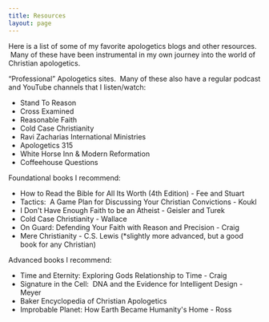 ```yaml
---
title: Resources
layout: page
---
```


Here is a list of some of my favorite apologetics blogs and other resources.  Many of these have been instrumental in my own journey into the world of Christian apologetics.

“Professional” Apologetics sites.  Many of these also have a regular podcast and YouTube channels that I listen/watch:

* Stand To Reason
* Cross Examined
* Reasonable Faith
* Cold Case Christianity
* Ravi Zacharias International Ministries
* Apologetics 315
* White Horse Inn & Modern Reformation
* Coffeehouse Questions

Foundational books I recommend:

* How to Read the Bible for All Its Worth (4th Edition) - Fee and Stuart
* Tactics:  A Game Plan for Discussing Your Christian Convictions - Koukl
* I Don't Have Enough Faith to be an Atheist - Geisler and Turek
* Cold Case Christianity - Wallace
* On Guard: Defending Your Faith with Reason and Precision - Craig
* Mere Christianity - C.S. Lewis (*slightly more advanced, but a good book for any Christian)

Advanced books I recommend:

* Time and Eternity:  Exploring Gods Relationship to Time - Craig
* Signature in the Cell:  DNA and the Evidence for Intelligent Design - Meyer
* Baker Encyclopedia of Christian Apologetics
* Improbable Planet: How Earth Became Humanity's Home - Ross
